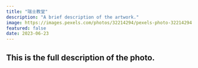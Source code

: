 ```yaml
---
title: "瑞士教堂"
description: "A brief description of the artwork."
image: https://images.pexels.com/photos/32214294/pexels-photo-32214294.jpeg?auto=compress&cs=tinysrgb&w=1260&h=750&dpr=2
featured: false
date: 2023-06-23
---
```


## This is the full description of the photo.

